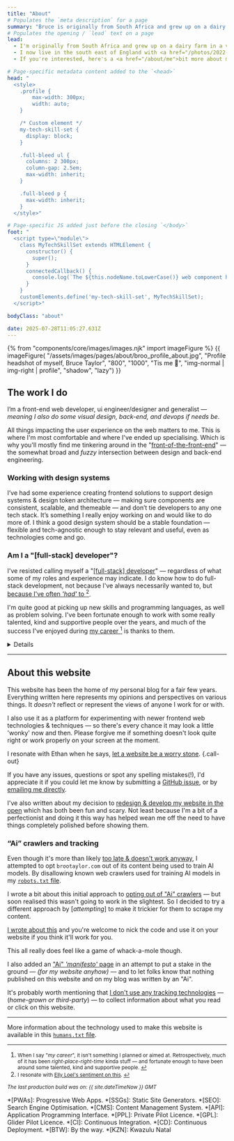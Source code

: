 ```yaml
---
title: "About"
# Populates the `meta description` for a page
summary: "Bruce is originally from South Africa and grew up on a dairy farm in a very beautiful part of the country. He now lives in the south east of England with his family and builds websites for a living."
# Populates the opening / `lead` text on a page
lead:
  - I'm originally from South Africa and grew up on a dairy farm in a very <a href="https://youtu.be/bGQbM3QfA5w">beautiful part of the country</a>.
  - I now live in the south east of England with <a href="/photos/2022-03-30/photo_202203300012">my family</a> and <a href="/projects">build websites</a> for a living.
  - If you're interested, here's a <a href="/about/me">bit more about me</a>.

# Page-specific metadata content added to the `<head>`
head: "
  <style>
    .profile {
        max-width: 300px;
        width: auto;
    }

    /* Custom element */
    my-tech-skill-set {
      display: block;
    }

    .full-bleed ul {
      columns: 2 300px;
      column-gap: 2.5em;
      max-width: inherit;
    }

    .full-bleed p {
      max-width: inherit;
    }
  </style>"

# Page-specific JS added just before the closing `</body>`
foot: "
  <script type=\"module\">
    class MyTechSkillSet extends HTMLElement {
      constructor() {
        super();
      }
      connectedCallback() {
        console.log(`The ${this.nodeName.toLowerCase()} web component has been created just for fun. Just cause I wanted to call it that. So there! 😄`);
      }
    }
    customElements.define('my-tech-skill-set', MyTechSkillSet);
  </script>"

bodyClass: "about"

date: 2025-07-28T11:05:27.631Z
---
```


{% from "components/core/images/images.njk" import imageFigure %}
{{ imageFigure(
  "/assets/images/pages/about/broo_profile_about.jpg",
  "Profile headshot of myself, Bruce Taylor",
  "800",
  "1000",
  "Tis me 👋",
  "img-normal | img-right | profile",
  "shadow",
  "lazy")
}}

## The work I do

I’m a front-end web developer, ui engineer/designer and generalist &mdash; *meaning I also do some visual design, back-end, and devops if needs be*.

All things impacting the user experience on the web matters to me. This is where I'm most comfortable and where I've ended up specialising. Which is why you'll mostly find me tinkering around in the "[front-of-the-front-end](https://bradfrost.com/blog/post/front-of-the-front-end-and-back-of-the-front-end-web-development/)" &mdash; the somewhat broad and *fuzzy* intersection between design and back-end engineering.

### Working with design systems

I’ve had some experience creating frontend solutions to support design systems & design token architecture &mdash; making sure components are consistent, scalable, and themeable &mdash; and don’t tie developers to any one tech stack. It’s something I really enjoy working on and would like to do more of.  I think a good design system should be a stable foundation &mdash; flexible and tech-agnostic enough to stay relevant and useful, even as technologies come and go.

### Am I a "[full-stack] developer"?

I've resisted calling myself a "[[full-stack] developer](https://bradfrost.com/blog/post/full-stack-developers/)" &mdash; regardless of what some of my roles and experience may indicate. I do know how to do full-stack development, not because I've always necessarily wanted to, but <span id="fnref:fullstack" rel="doc-noteref"><a href="#fn:fullstack" rel="footnote">because I've often *'had'* to <sup>2</sup></a></span>.

I'm quite good at picking up new skills and programming languages, as well as problem solving. I've been fortunate enough to work with some really talented, kind and supportive people over the years, and much of the success I've enjoyed during <span id="fnref:career" rel="doc-noteref"><a href="#fn:career" rel="footnote">my career <sup>1</sup></a></span> is thanks to them.

<details class="full-bleed>
  <summary>Some technical skills I've picked up over the last 20+ years building for the web&hellip;</summary>
  <my-tech-skill-set class="full-bleed | call-out | flow">
    <ul>
      <li><strong>Core Frontend</strong>: HTML, CSS <small><em>(SCSS & LESS)</em></small>, JavaScript <small><em>(ES5 & ES6+)</em></small></li>
      <li><strong>Frameworks & Static Site Generators</strong>: 11ty, Astro, Jekyll, Svelte, Vue</li>
      <li><strong>Templating & Libraries</strong>: Nunjucks, Liquid, Handlebars, jQuery, Bootstrap, Foundation, GSAP</li>
      <li><strong>Build & Workflow</strong>: Vite, Rollup.js, Webpack, Gulp, PostCSS, Babel, Jest, Cypress</li>
      <li><strong>Version Control & DevOps</strong>: Git, Bitbucket, Monorepos, Netlify, Docker, Azure DevOps</li>
      <li><abbr title="Content Management System."><strong>CMS</strong></abbr>: WordPress, Drupal, Umbraco, Decap CMS, Contentful</li>
      <li><strong>Back-end &</strong> <abbr title="Application Programming Interface."><strong>API</strong></abbr>: PHP, Twig, MySQL, Node.js, Data Source / <abbr title="Application Programming Interface.">API</abbr> Configuration</li>
      <li><strong>Component Libraries & Design Systems</strong>: Fractal, Storybook, Design Tokens, Design System Configuration</li>
      <li><strong>Dev & Design Tools</strong>: VS Code, Cursor, Postman, iTerm, Photoshop, Figma, Zeplin</li>
      <li><strong>Frontend Architecture & Standards</strong>: Tech-agnostic component-based Frontend Architecture, CSS Architecture</li>
      <li><strong>Best Practices</strong>: Responsive Design, Progressive Enhancement, <abbr title="Progressive Web Apps.">PWA</abbr>, Accessibility / A11y, Cross-Browser Compatibility Testing, Web Components, Service Workers</li>
      <li><abbr title="Search Engine Optimisation."><strong>SEO</strong></abbr><strong>, Performance & Compliance</strong>: Technical & Content-based <abbr title="Search Engine Optimisation.">SEO</abbr>, Performance optimisation, Lighthouse Auditing, Cookie Consent Management <small><em>(Civic, TrustArc)</em></small>, <abbr title="General Data Protection Regulation.">GDPR</abbr> Setup</li>
      <li><strong>Analytics</strong>: Google Analytics, Google Tag Manager, Adobe Analytics</li>
    </ul>
    <h3 id="cv" tabindex="-1" class="visually-hidden">Need a copy of my CV? <a class="header-anchor" href="#cv">#</a></h3>
    <p><small><em>(Need to see a copy of my CV for some reason? You're welcome to <a href="/BruceTaylorCV">download a copy</a>.)</em></small></p>
  </my-tech-skill-set>
</details>

---

## About this website

This website has been the home of my personal blog for a fair few years. Everything written here represents my opinions and perspectives on various things. It *doesn't* reflect or represent the views of anyone I work for or with.

I also use it as a platform for experimenting with newer frontend web technologies & techniques &mdash; so there's every chance it may look a little 'wonky' now and then. Please forgive me if something doesn't look quite right or work properly on your screen at the moment.

I resonate with Ethan when he says, [let a website be a worry stone](https://ethanmarcotte.com/wrote/let-a-website-be-a-worry-stone/). {.call-out}

If you have any issues, questions or spot any spelling mistakes(!), I'd appreciate it if you could let me know by submitting a [GitHub issue](https://github.com/brootaylor/brootaylor-v3/issues), or by [emailing me directly](/contact).

I've also written about my decision to [redesign & develop my website in the open](/writing/2022-02-22/redesigning-in-the-open) which has both been fun and scary. Not least because I'm a bit of a perfectionist and doing it this way has helped wean me off the need to have things completely polished before showing them.

### &ldquo;Ai&rdquo; crawlers and tracking

Even though it's more than likely [too late & doesn't work anyway](https://blog.jim-nielsen.com/2023/robots-txt/), I attempted to opt `brootaylor.com` out of its content being used to train AI models. By disallowing known web crawlers used for training AI models in my [<code>robots.txt</code> file](https://brootaylor.com/robots.txt).

I wrote a bit about this initial approach to [opting out of "Ai" crawlers](/writing/2025-01-01/robots-txt) &mdash; but soon realised this wasn't going to work in the slightest. So I decided to try a different approach by [*attempting*] to make it trickier for them to scrape my content.

[I wrote about this](/writing/2025-01-05/ai-bot-blocker) and you're welcome to nick the code and use it on your website if you think it'll work for you.

This all really does feel like a game of whack-a-mole though.

I also added an ["Ai" *'manifesto'* page](/ai) in an attempt to put a stake in the ground &mdash; *(for my website anyhow)* &mdash; and to let folks know that nothing published on this website and on my blog was written by an "Ai".

It's probably worth mentioning that [I don't use any tracking technologies](/privacy#analytics-%26-tracking) &mdash; (*home-grown or third-party*) &mdash; to collect information about what you read or click on this website.

---

More information about the technology used to make this website is available in this [<code>humans.txt</code> file](https://brootaylor.com/humans.txt).


---

<div role="doc-endnotes">
  <ol>
    <li id="fn:career" role="doc-endnote">
      <small>When I say "<em>my career</em>", it isn't something I planned or aimed at. Retrospectively, much of it has been <em>right-place-right-time</em> kinda stuff &mdash; and fortunate enough to have been around some talented, kind and supportive people. <a href="#fnref:career" role="doc-backlink">↩</a></small>
    </li>
    <li id="fn:fullstack" role="doc-endnote">
      <small>I resonate with <a href="https://www.ellyloel.com/blog/front-end-development-s-identity-crisis/#:~:text=I%20know%20how%20to%20do%20full%2Dstack%20development%2C%20not%20because%20I%20wanted%20to%20but%20because%20I%20had%20to.%20My%20title%20was%20%E2%80%9Cdeveloper%E2%80%9D%2C%20as%20was%20everyone%20else%E2%80%99s.%20According%20to%20our%20titles%20there%20were%20no%20front%2Dend%20or%20back%2Dend%20developers.%20We%20had%20to%20do%20it%20all.">Elly Loel's sentiment on this</a>. <a href="#fnref:fullstack" role="doc-backlink">↩</a></small>
    </li>
  </ol>
</div>

<small><em>The last production build was on: {{ site.dateTimeNow }} GMT</em></small>

*[PWAs]: Progressive Web Apps.
*[SSGs]: Static Site Generators.
*[SEO]: Search Engine Optimisation.
*[CMS]: Content Management System.
*[API]: Application Programming Interface.
*[PPL]: Private Pilot Licence.
*[GPL]: Glider Pilot Licence.
*[CI]: Continuous Integration.
*[CD]: Continuous Deployment.
*[BTW]: By the way.
*[KZN]: Kwazulu Natal
